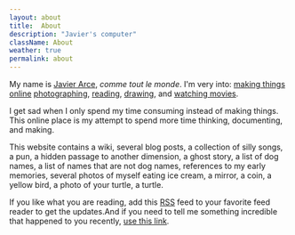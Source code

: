 ```yaml
---
layout: about
title:  About
description: "Javier's computer"
className: About
weather: true
permalink: about
---
```

My name is [Javier Arce](/me), <em>comme tout le monde</em>. I'm very into: [making things online](/projects)
[photographing](/photos), [reading](/books), [drawing](https://drawings.javierarce.com), and [watching movies](/movies).

I get sad when I only spend my time consuming instead of making things. This
online place is my attempt to spend more time thinking, documenting, and making.

This website contains a wiki, several blog posts, a collection of silly songs,
a pun, a hidden passage to another dimension, a ghost story, a list of dog names,
a list of names that are not dog names, references to my early memories, several photos of
myself eating ice cream, a mirror, a coin, a yellow bird, a photo of your turtle, a
turtle.

If you like what you are reading, add this [RSS](/feed.xml) feed to your
favorite feed reader to get the updates.And if you need to tell me something
incredible that happened to you recently, [use this
link](https://javier.computer/contact).

<!--### Index of pages

{% for page in site.pages -%}
{% if page.layout == 'page' or page.category == 'page' and page.permalink -%}
- [{{page.title}}]({{page.url}}): {{ page.description }}
{% endif -%}
{% endfor -%}
-->
